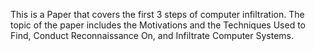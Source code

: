This is a Paper that covers the first 3 steps of computer infiltration. The topic of the paper includes the Motivations and the Techniques Used to Find, Conduct Reconnaissance On, and Infiltrate Computer Systems.
